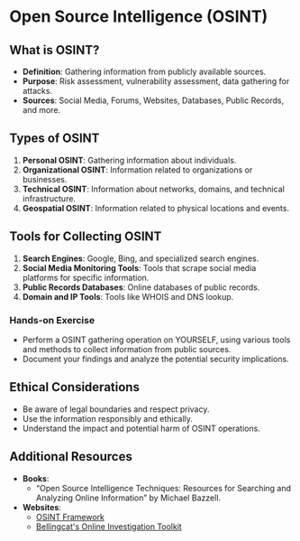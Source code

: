 # Open Source Intelligence (OSINT)

## What is OSINT?

- **Definition**: Gathering information from publicly available sources.
- **Purpose**: Risk assessment, vulnerability assessment, data gathering for attacks.
- **Sources**: Social Media, Forums, Websites, Databases, Public Records, and more.

## Types of OSINT

1. **Personal OSINT**: Gathering information about individuals.
1. **Organizational OSINT**: Information related to organizations or businesses.
1. **Technical OSINT**: Information about networks, domains, and technical infrastructure.
1. **Geospatial OSINT**: Information related to physical locations and events.

## Tools for Collecting OSINT

1. **Search Engines**: Google, Bing, and specialized search engines.
1. **Social Media Monitoring Tools**: Tools that scrape social media platforms for specific information.
1. **Public Records Databases**: Online databases of public records.
1. **Domain and IP Tools**: Tools like WHOIS and DNS lookup.

### Hands-on Exercise

- Perform a OSINT gathering operation on YOURSELF, using various tools and methods to collect information from public sources.
- Document your findings and analyze the potential security implications.

## Ethical Considerations

- Be aware of legal boundaries and respect privacy.
- Use the information responsibly and ethically.
- Understand the impact and potential harm of OSINT operations.

## Additional Resources

- **Books**:
  - “Open Source Intelligence Techniques: Resources for Searching and Analyzing Online Information” by Michael Bazzell.
- **Websites**:
  - [OSINT Framework](https://osintframework.com/)
  - [Bellingcat's Online Investigation Toolkit](https://docs.google.com/document/d/1BfLPJpRtyq4RFtHJoNpvWQjmGnyVkfE2HYoICKOGguA/edit)
